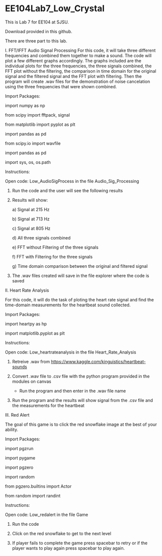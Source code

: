 # EE104Lab7_Low_Crystal
This is Lab 7 for EE104 at SJSU. 

Download provided in this github.

There are three part to this lab.

I. FFT/IFFT Audio Signal Processing
For this code, it will take three different frequencies and combined them together to make a sound. The code will plot a few different graphs accordingly. The graphs included are the individual plots for the three frequencies, the three signals combined, the FFT plot without the filtering, the comparison in time domain for the original signal and the filtered signal and the FFT plot with filtering. Then the program will create .wav files for the demonstration of noise cancelation using the three frequencies that were shown combined. 

Import Packages: 
  
  import numpy as np
  
  from scipy import fftpack, signal
  
  from matplotlib import pyplot as plt
  
  import pandas as pd
  
  from scipy.io import wavfile
  
  import pandas as pd
  
  import sys, os, os.path

Instructions: 
  
  Open code: Low_AudioSigProcess in the file Audio_Sig_Processing
  
  1) Run the code and the user will see the following results
  
  2) Results will show:
      
      a) Signal at 215 Hz
      
      b) Signal at 713 Hz
      
      c) Signal at 805 Hz
      
      d) All three signals combined
      
      e) FFT without Filtering of the three signals 
      
      f) FFT with Filtering for the three signals
      
      g) Time domain comparison between the original and filtered signal
  
  3) The .wav files created will save in the file explorer where the code is saved 
  
  
II. Heart Rate Analysis

For this code, it will do the task of ploting the heart rate signal and find the time-domain measurements for the heartbeat sound collected. 

Import Packages: 

  import heartpy as hp
  
  import matplotlib.pyplot as plt

Instructions: 

  Open code: Low_heartrateanalysis in the file Heart_Rate_Analysis

  1) Retreive .wav from https://www.kaggle.com/kinguistics/heartbeat-sounds
  
  2) Convert .wav file to .csv file with the python program provided in the modules on canvas
      - Run the program and then enter in the .wav file name 
  
  3) Run the program and the results will show signal from the .csv file and the measurements for the heartbeat
 
III. Red Alert

The goal of this game is to click the red snowflake image at the best of your ability. 

Import Packages: 

  import pgzrun
  
  import pygame
  
  import pgzero
  
  import random
  
  from pgzero.builtins import Actor
  
  from random import randint

Instructions: 
  
  Open code: Low_redalert in the file Game

  1) Run the code 
  
  2) Click on the red snowflake to get to the next level 
  
  3) If player fails to complete the game press spacebar to retry or if the player wants to play again press spacebar to    play again.






